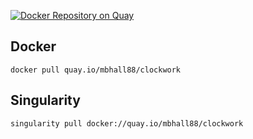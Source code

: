 [![Docker Repository on Quay](https://quay.io/repository/mbhall88/clockwork/status "Docker Repository on Quay")](https://quay.io/repository/mbhall88/clockwork)

## Docker

```
docker pull quay.io/mbhall88/clockwork
```

## Singularity

```
singularity pull docker://quay.io/mbhall88/clockwork
```
